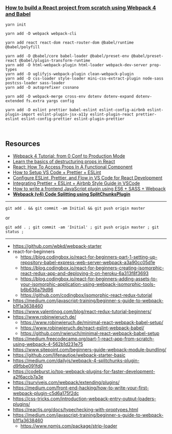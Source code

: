 ### [How to build a React project from scratch using Webpack 4 and Babel](https://hackernoon.com/how-to-build-a-react-project-from-scratch-using-webpack-4-and-babel-56d4a26afd32)

```
yarn init
```

```
yarn add -D webpack webpack-cli
```

```
yarn add react react-dom react-router-dom @babel/runtime @babel/polyfill
```

```
yarn add -D @babel/core babel-loader @babel/preset-env @babel/preset-react @babel/plugin-transform-runtime
yarn add -D html-webpack-plugin html-loader webpack-dev-server prop-types
yarn add -D uglifyjs-webpack-plugin clean-webpack-plugin
yarn add -D css-loader style-loader mini-css-extract-plugin node-sass postcss-loader sass-loader
yarn add -D autoprefixer cssnano
```

```
yarn add -D webpack-merge cross-env dotenv dotenv-expand dotenv-extended fs.extra yargs config
```

```
yarn add -D eslint prettier babel-eslint eslint-config-airbnb eslint-plugin-import eslint-plugin-jsx-a11y eslint-plugin-react prettier-eslint eslint-config-prettier eslint-plugin-prettier
```

```

```

```

```

## Resources

- [Webpack 4 Tutorial: from 0 Conf to Production Mode](https://www.valentinog.com/blog/webpack-tutorial/)
- [Learn the basics of destructuring props in React](https://medium.freecodecamp.org/the-basics-of-destructuring-props-in-react-a196696f5477)
- [React: How To Access Props In A Functional Component](https://medium.com/@PhilipAndrews/react-how-to-access-props-in-a-functional-component-6bd4200b9e0b)
- [How to Setup VS Code + Prettier + ESLint](https://www.youtube.com/watch?v=YIvjKId9m2c)
- [Configure ESLint, Prettier, and Flow in VS Code for React Development](https://medium.com/@sgroff04/configure-eslint-prettier-and-flow-in-vs-code-for-react-development-c9d95db07213)
- [Integrating Prettier + ESLint + Airbnb Style Guide in VSCode](https://blog.echobind.com/integrating-prettier-eslint-airbnb-style-guide-in-vscode-47f07b5d7d6a)
- [How to write a frontend JavaScript plugin using ES6 + SASS + Webpack](https://itnext.io/how-to-write-a-frontend-javascript-plugin-using-es6-sass-webpack-a1c6d6fdeb71)
- **[Webpack (v4) Code Splitting using SplitChunksPlugin](https://itnext.io/react-router-and-webpack-v4-code-splitting-using-splitchunksplugin-f0a48f110312)**

---

```
git add . && git commit -am Initial && git push origin master
```

or

```
git add . ; git commit -am 'Initial' ; git push origin master ; git status ;
```

---

- https://github.com/wbkd/webpack-starter
- react-for-beginners
  - https://blog.codingbox.io/react-for-beginners-part-1-setting-up-repository-babel-express-web-server-webpack-a3a90cc05d1e
  - https://blog.codingbox.io/react-for-beginners-creating-isomorphic-react-redux-app-and-deploying-it-on-heroku-6a313f8f3693
  - https://blog.codingbox.io/react-for-beginners-adding-assets-to-your-isomorphic-application-using-webpack-isomorphic-tools-b6b636a79d96
  - https://github.com/codingbox/isomorphic-react-redux-tutorial
- https://medium.com/javascript-training/beginner-s-guide-to-webpack-b1f1a3638460
- https://www.valentinog.com/blog/react-redux-tutorial-beginners/
- https://www.robinwieruch.de/
  - https://www.robinwieruch.de/minimal-react-webpack-babel-setup/
  - https://www.robinwieruch.de/react-eslint-webpack-babel/
  - https://github.com/rwieruch/minimal-react-webpack-babel-setup
- https://medium.freecodecamp.org/part-1-react-app-from-scratch-using-webpack-4-562b1d231e75
- https://www.sitepoint.com/beginners-guide-webpack-module-bundling/
- https://github.com/lifenautjoe/webpack-starter-basic
- https://medium.com/dailyjs/webpack-4-splitchunks-plugin-d9fbbe091fd0
- https://codeburst.io/top-webpack-plugins-for-faster-development-a2f6accb7a3e
- https://survivejs.com/webpack/extending/plugins/
- https://medium.com/front-end-hacking/how-to-write-your-first-webpack-plugin-c5d6a175f2dc
- https://css-tricks.com/introduction-webpack-entry-output-loaders-plugins/
- https://reactjs.org/docs/typechecking-with-proptypes.html
- https://medium.com/javascript-training/beginner-s-guide-to-webpack-b1f1a3638460
  - https://www.npmjs.com/package/strip-loader
